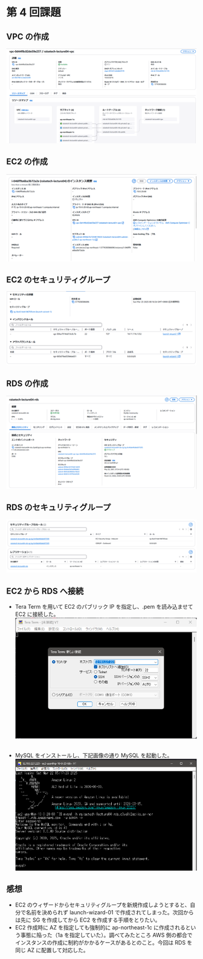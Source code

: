 # 第 4 回課題

## VPC の作成

![VPC](images/vpc.png)

## EC2 の作成

![EC2](images/ec2.png)

## EC2 のセキュリティグループ

![EC2-SG](images/ec2-sg.png)

## RDS の作成

![RDS](images/rds.png)

## RDS のセキュリティグループ

![RDS-SG](images/rds-sg.png)

## EC2 から RDS へ接続

- Tera Term を用いて EC2 のパブリック IP を指定し、.pem を読み込ませて EC2 に接続した。
  ![Tera_Term](images/Tera_Term.png)<br><br>

- MySQL をインストールし、下記画像の通り MySQL を起動した。
  ![MySQLを起動](images/mysql-login.png)

## 感想

- EC2 のウィザードからセキュリティグループを新規作成しようとすると、自分で名前を決められず launch-wizard-01 で作成されてしまった。次回からは先に SG を作成してから EC2 を作成する手順をとりたい。
- EC2 作成時に AZ を指定しても強制的に ap-northeast-1c に作成されるという事態に陥った（1a を指定していた）。調べてみたところ AWS 側の都合でインスタンスの作成に制約がかかるケースがあるとのこと。今回は RDS を同じ AZ に配置して対応した。
